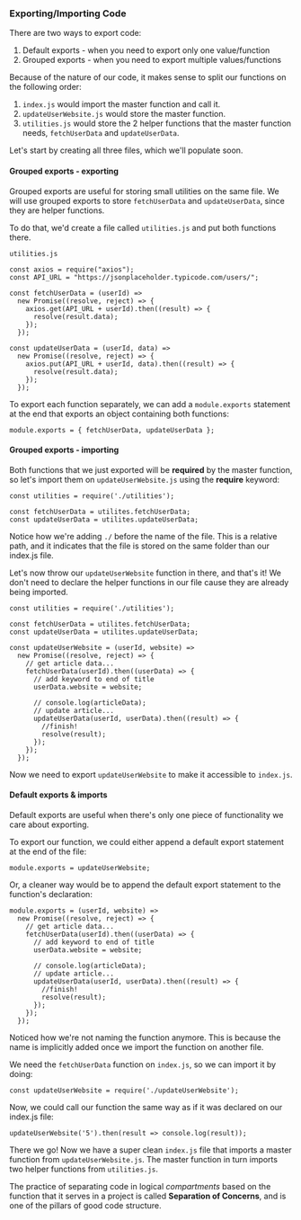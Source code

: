 ### Exporting/Importing Code

There are two ways to export code:
1. Default exports - when you need to export only one value/function
2. Grouped exports - when you need to export multiple values/functions

Because of the nature of our code, it makes sense to split our functions on the following order:
1. `index.js` would import the master function and call it.
2. `updateUserWebsite.js` would store the master function.
3. `utilities.js` would store the 2 helper functions that the master function needs, `fetchUserData` and `updateUserData`.

Let's start by creating all three files, which we'll populate soon.

#### Grouped exports - exporting

Grouped exports are useful for storing small utilities on the same file. We will use grouped exports to store `fetchUserData` and `updateUserData`, since they are helper functions.

To do that, we'd create a file called `utilities.js` and put both functions there. 

`utilities.js`
```
const axios = require("axios");
const API_URL = "https://jsonplaceholder.typicode.com/users/";

const fetchUserData = (userId) =>
  new Promise((resolve, reject) => {
    axios.get(API_URL + userId).then((result) => {
      resolve(result.data);
    });
  });

const updateUserData = (userId, data) =>
  new Promise((resolve, reject) => {
    axios.put(API_URL + userId, data).then((result) => {
      resolve(result.data);
    });
  });
```

To export each function separately, we can add a `module.exports` statement at the end that exports an object containing both functions:
```
module.exports = { fetchUserData, updateUserData };
```

#### Grouped exports - importing

Both functions that we just exported will be **required** by the master function, so let's import them on `updateUserWebsite.js` using the **require** keyword:

```
const utilities = require('./utilities');

const fetchUserData = utilites.fetchUserData;
const updateUserData = utilites.updateUserData;
```
Notice how we're adding `./` before the name of the file. This is a relative path, and it indicates that the file is stored on the same folder than our index.js file. 

Let's now throw our `updateUserWebsite` function in there, and that's it! We don't need to declare the helper functions in our file cause they are already being imported.

```
const utilities = require('./utilities');

const fetchUserData = utilites.fetchUserData;
const updateUserData = utilites.updateUserData;

const updateUserWebsite = (userId, website) =>
  new Promise((resolve, reject) => {
    // get article data...
    fetchUserData(userId).then((userData) => {
      // add keyword to end of title
      userData.website = website;

      // console.log(articleData);
      // update article...
      updateUserData(userId, userData).then((result) => {
        //finish!
        resolve(result);
      });
    });
  });
```

Now we need to export `updateUserWebsite` to make it accessible to `index.js`.

#### Default exports & imports

Default exports are useful when there's only one piece of functionality we care about exporting. 

To export our function, we could either append a default export statement at the end of the file:
```
module.exports = updateUserWebsite;
```

Or, a cleaner way would be to append the default export statement to the function's declaration:
```
module.exports = (userId, website) =>
  new Promise((resolve, reject) => {
    // get article data...
    fetchUserData(userId).then((userData) => {
      // add keyword to end of title
      userData.website = website;

      // console.log(articleData);
      // update article...
      updateUserData(userId, userData).then((result) => {
        //finish!
        resolve(result);
      });
    });
  });
```

Noticed how we're not naming the function anymore. This is because the name is implicitly added once we import the function on another file.

We need the `fetchUserData` function on `index.js`, so we can import it by doing:
```
const updateUserWebsite = require('./updateUserWebsite');
```

Now, we could call our function the same way as if it was declared on our index.js file:
```
updateUserWebsite('5').then(result => console.log(result));
```

There we go! Now we have a super clean `index.js` file that imports a master function from `updateUserWebsite.js`. The master function in turn imports two helper functions from `utilities.js`. 

The practice of separating code in logical _compartments_ based on the function that it serves in a project is called **Separation of Concerns**, and is one of the pillars of good code structure. 
